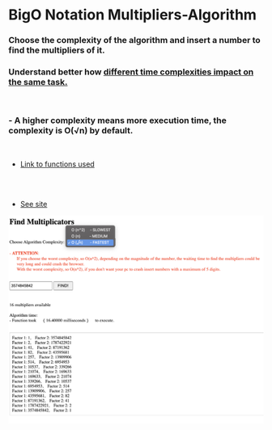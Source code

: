 # BigO Notation Multipliers-Algorithm

### Choose the complexity of the algorithm and insert a number to find the multipliers of it.

### Understand better how <u>different time complexities impact on the same task.</u>

<br />

### - A higher complexity means more execution time, the complexity is O(√n) by default.

<br>

-  [Link to functions used](https://github.com/DavideDeLeonardis/BigO-Multipliers-Algorithm/blob/main/js/Multiplicators%20algorithm.mjs)

<br>
<br>

-  [See site](https://multiplicator-algorithm.firebaseapp.com/)

<img src="./image.png" alt='Image visualizer'/>
